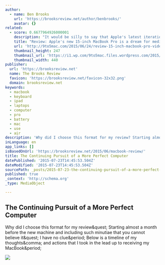 ```yaml
---
author:
  - name: Ben Brooks
    url: 'https://brooksreview.net/author/benbrooks/'
    avatar: {}
related:
  - score: 0.6677964926000001
    description: "It would be silly to say that Apple's latest iteration of the 15-inch 2015 MacBook Pro with Retina Display is the best MacBook yet, because that's mostly the truth with every new model. Unfortunately, you won't find a shiny new processor setup this time around, as Apple stuck with the trusty old Haswell configuration, but there are some nice improvements here."
    title: "Review: Apple's new 15-inch MacBook Pro is a dream for media professionals and creators (Video)"
    url: 'http://9to5mac.com/2015/06/24/review-15-inch-macbook-pro-video/'
    thumbnail_height: 247
    thumbnail_url: 'https://i1.wp.com/9to5mac.files.wordpress.com/2015/06/macbook-pro-lead.png?fit=440%2C330'
    thumbnail_width: 440
publisher:
  url: 'https://brooksreview.net'
  name: The Brooks Review
  favicon: 'https://brooksreview.net/favicon-32x32.png'
  domain: brooksreview.net
keywords:
  - macbook
  - keyboard
  - ipad
  - laptops
  - computer
  - pro
  - battery
  - mac
  - use
  - air
description: 'Why did I choose this format for my review? Starting almost a month before the new machine and including such minutiae that you cannot believe it? I have no clue. Below is a timeline of my thoughts, and actions that I took in the lead up to receiving my MacBook.'
inLanguage: en
app_links: []
isBasedOnUrl: 'https://brooksreview.net/2015/06/macbook-review/'
title: The Continuing Pursuit of a More Perfect Computer
datePublished: '2015-07-23T14:45:53.504Z'
dateModified: '2015-07-23T14:45:53.504Z'
sourcePath: _posts/2015-07-23-the-continuing-pursuit-of-a-more-perfect-computer.md
published: true
_context: 'http://schema.org'
_type: MediaObject

---
```

<article style=""><h1>The Continuing Pursuit of a More Perfect Computer</h1><p>Why did I choose this format for my review&amp;quest; Starting almost a month before the new machine and including such minutiae that you cannot believe it&amp;quest; I have no clue&amp;period; Below is a timeline of my thoughts&amp;comma; and actions that I took in the lead up to receiving my MacBook&amp;period;</p><img src="https://f3a98a5aca88d28ed629-2f664c0697d743fb9a738111ab4002bd.ssl.cf1.rackcdn.com/macbook_3.jpg" /></article>